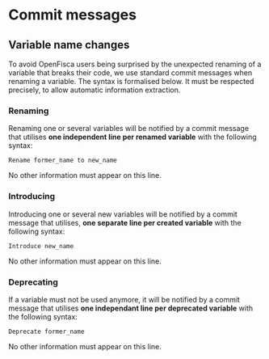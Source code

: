# Commit messages

## Variable name changes

To avoid OpenFisca users being surprised by the unexpected renaming of a variable that breaks their code, we use standard commit messages when renaming a variable. The syntax is formalised below. It must be respected precisely, to allow automatic information extraction.

### Renaming

Renaming one or several variables will be notified by a commit message that utilises **one independent line per renamed variable** with the following syntax:

```text
Rename former_name to new_name
```

No other information must appear on this line.

### Introducing

Introducing one or several new variables will be notified by a commit message that utilises, **one separate line per created variable** with the following syntax:

```text
Introduce new_name
```

No other information must appear on this line.

### Deprecating

If a variable must not be used anymore, it will be notified by a commit message that utilises **one independant line per deprecated variable** with the following syntax:

```text
Deprecate former_name
```

No other information must appear on this line.
